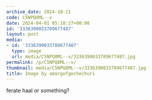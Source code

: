 ```yaml
---
archive_date: 2024-10-21
code: C5NPQ8ML--v
date: 2024-04-01 05:18:27+00:00
id: '3336390033789677487'
layout: post
media:
- id: '3336390033789677487'
  type: image
  url: media/C5NPQ8ML--v/3336390033789677487.jpg
permalink: /p/C5NPQ8ML--v/
thumbnail: media/C5NPQ8ML--v/3336390033789677487.jpg
title: Image by amargofgechechuri
---
```


ferate haal or something?